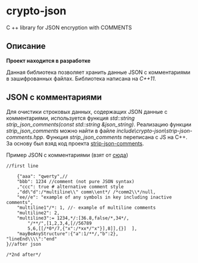 # crypto-json
C ++ library for JSON encryption with COMMENTS

## Описание

**Проект находится в разработке**

Данная библиотека позволяет хранить данные JSON с комментариями в зашифрованных файлах.
Библиотека написана на *C++11*.

## JSON с комментариями

Для очистики строковых данных, содержащих JSON данные с комментариями, используется функция *std::string strip_json_comments(const std::string &json_string)*.
Реализацию функции *strip_json_comments* можно найти в файле *include\crypto-json\strip-json-comments.hpp*.
Функция *strip_json_comments* переписана с JS на С++. За основу был взяд код проекта [strip-json-comments](https://github.com/sindresorhus/strip-json-comments).

Пример JSON с комментариями (взят от [сюда](https://github.com/spmbt/jsonComm))

```
//first line

	{"aaa": "qwerty",// 
	"bbb": 1234 //comment (not pure JSON syntax)
	,"ccc": true # alternative comment style
	,"dd\"d":/*multiline\\" comm\\ent*/ /*comm2\\*/null,
	"ee//e": "example of any symbols in key including inactive comments",
	"multiline1"/*: 1, //- example of multiline comments
	"multiline2": 2,
	"multiline3":= 1234,*/:[36.8,false/*,34*/,
		"/**/",[1,2,3,4,[//56789
		5,6,[[/*0*/7,{"x":/*xx*/"x"}],8]],{}]  ],
	"mayBeAnyStructure":{"a":1/**/,"b":2},
"lineEnd\\\\":"end"
}//after json

/*2nd after*/  
```